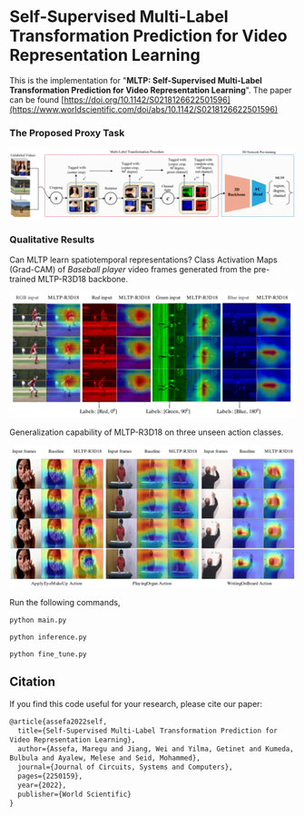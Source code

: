 # Self-Supervised Multi-Label Transformation Prediction for Video Representation Learning
This is the implementation for "**MLTP: Self-Supervised Multi-Label Transformation Prediction for Video Representation Learning**". The paper can be found [https://doi.org/10.1142/S0218126622501596](https://www.worldscientific.com/doi/abs/10.1142/S0218126622501596)

### The Proposed Proxy Task

<div style='float: center'>
  <img style='width: 1000px' src="./figures/old_results/mltp.png"></img>
</div>

### Qualitative Results
Can MLTP learn spatiotemporal representations?
Class Activation Maps (Grad-CAM) of *Baseball player* video frames generated from the pre-trained MLTP-R3D18
backbone.
<div style='float: center'>
  <img style='width: 1000px' src="./figures/old_results/channel_attention.png"></img>
</div>

Generalization capability of MLTP-R3D18 on three unseen action classes.
<div style='float: center'>
  <img style='width: 1000px' src="./figures/old_results/temporal_attention.png"></img>
</div>

Run the following commands,
```
python main.py
```
``` 
python inference.py
```
```
python fine_tune.py
```

## Citation
If you find this code useful for your research, please cite our paper:

    @article{assefa2022self,
      title={Self-Supervised Multi-Label Transformation Prediction for Video Representation Learning},
      author={Assefa, Maregu and Jiang, Wei and Yilma, Getinet and Kumeda, Bulbula and Ayalew, Melese and Seid, Mohammed},
      journal={Journal of Circuits, Systems and Computers},
      pages={2250159},
      year={2022},
      publisher={World Scientific}
    }

